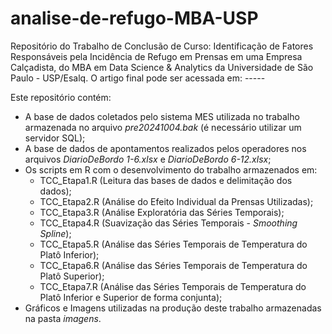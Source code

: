 # analise-de-refugo-MBA-USP

Repositório do Trabalho de Conclusão de Curso: Identificação de Fatores Responsáveis pela Incidência de Refugo em Prensas em uma Empresa Calçadista, do MBA em Data Science & Analytics da Universidade de São Paulo - USP/Esalq. O artigo final pode ser acessada em: -----

Este repositório contém:
* A base de dados coletados pelo sistema MES utilizada no trabalho armazenada no arquivo _pre20241004.bak_ (é necessário utilizar um servidor SQL);
* A base de dados de apontamentos realizados pelos operadores nos arquivos _DiarioDeBordo 1-6.xlsx_ e _DiarioDeBordo 6-12.xlsx_;
* Os scripts em R com o desenvolvimento do trabalho armazenados em:
  * TCC_Etapa1.R (Leitura das bases de dados e delimitação dos dados);
  * TCC_Etapa2.R (Análise do Efeito Individual da Prensas Utilizadas);
  * TCC_Etapa3.R (Análise Exploratória das Séries Temporais);
  * TCC_Etapa4.R (Suavização das Séries Temporais - _Smoothing Spline_);
  * TCC_Etapa5.R (Análise das Séries Temporais de Temperatura do Platô Inferior);
  * TCC_Etapa6.R (Análise das Séries Temporais de Temperatura do Platô Superior);
  * TCC_Etapa7.R (Análise das Séries Temporais de Temperatura do Platô Inferior e Superior de forma conjunta);
* Gráficos e Imagens utilizadas na produção deste trabalho armazenadas na pasta _imagens_.
